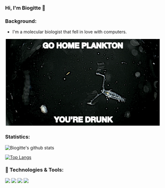 ### Hi, I'm Biogitte 👋

### Background:
- I'm a molecular biologist that fell in love with computers.


<p align="center">
  <img src="copepod.gif" />
</p>

### Statistics:
![Biogitte's github stats](https://github-readme-stats.vercel.app/api?username=biogitte&show_icons=true&layout=compact)

[![Top Langs](https://github-readme-stats.vercel.app/api/top-langs/?username=biogitte&show_icons=true&layout=compact)](https://github.com/biogitte/github-readme-stats)


### 🔧 Technologies & Tools:
![](https://img.shields.io/badge/-Python-informational?style=flat&logo=gnu-bash&logoColor=white&color=2bbc8a)
![](https://img.shields.io/badge/-Bash-informational?style=flat&logo=gnu-bash&logoColor=white&color=2bbc8a)
![](https://img.shields.io/badge/-R-informational?style=flat&logo=gnu-bash&logoColor=white&color=2bbc8a)
![](https://img.shields.io/badge/-Docker-informational?style=flat&logo=docker&logoColor=white&color=2bbc8a)
